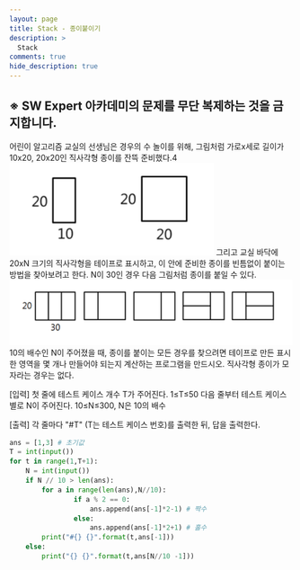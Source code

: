```yaml
---
layout: page
title: Stack - 종이붙이기
description: >
  Stack
comments: true
hide_description: true
---
```


## ※ SW Expert 아카데미의 문제를 무단 복제하는 것을 금지합니다.

어린이 알고리즘 교실의 선생님은 경우의 수 놀이를 위해, 그림처럼 가로x세로 길이가 10x20, 20x20인 직사각형 종이를 잔뜩 준비했다.4
![stack1-1](../image/stack1-1.png)
그리고 교실 바닥에 20xN 크기의 직사각형을 테이프로 표시하고, 이 안에 준비한 종이를 빈틈없이 붙이는 방법을 찾아보려고 한다. N이 30인 경우 다음 
그림처럼 종이를 붙일 수 있다.
![stack1-2](../image/stack1-2.png)
10의 배수인 N이 주어졌을 때, 종이를 붙이는 모든 경우를 찾으려면 테이프로 만든 표시한 영역을 몇 개나 만들어야 되는지 계산하는 프로그램을 만드시오. 직사각형 종이가 모자라는 경우는 없다.

[입력]
첫 줄에 테스트 케이스 개수 T가 주어진다.  1≤T≤50
다음 줄부터 테스트 케이스 별로 N이 주어진다. 10≤N≤300, N은 10의 배수

[출력]
각 줄마다 "#T" (T는 테스트 케이스 번호)를 출력한 뒤, 답을 출력한다.

```python
ans = [1,3] # 초기값
T = int(input())
for t in range(1,T+1):
    N = int(input())
    if N // 10 > len(ans):
        for a in range(len(ans),N//10):
                if a % 2 == 0:
                    ans.append(ans[-1]*2-1) # 짝수
                else:
                    ans.append(ans[-1]*2+1) # 홀수
        print("#{} {}".format(t,ans[-1]))
    else:
        print("{} {}".format(t,ans[N//10 -1]))
```